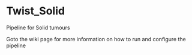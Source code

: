 # Twist_Solid
Pipeline for Solid tumours

Goto the wiki page for more information on how to run and configure the pipeline
